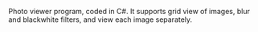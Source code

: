 Photo viewer program, coded in C#.
It supports grid view of images, blur and blackwhite filters,
 and view each image separately.

